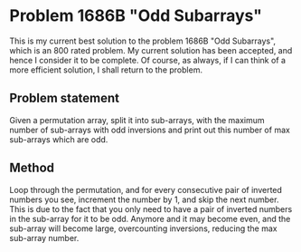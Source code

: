 # Problem 1686B "Odd Subarrays"
This is my current best solution to the problem 1686B "Odd Subarrays", which is an 800 rated problem. My current solution has been accepted, and hence I consider it to be complete. Of course, as always, if I can think of a more efficient solution, I shall return to the problem. 

## Problem statement
Given a permutation array, split it into sub-arrays, with the maximum number of sub-arrays with odd inversions and print out this number of max sub-arrays which are odd.

## Method
Loop through the permutation, and for every consecutive pair of inverted numbers you see, increment the number by 1, and skip the next number. This is due to the fact that you only need to have a pair of inverted numbers in the sub-array for it to be odd. Anymore and it may become even, and the sub-array will become large, overcounting inversions, reducing the max sub-array number.